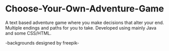 # Choose-Your-Own-Adventure-Game

A text based adventure game where you make decisions that alter your end. Multiple endings and paths for you to take. Developed using mainly Java and some CSS/HTML.

 -backgrounds designed by freepik-


